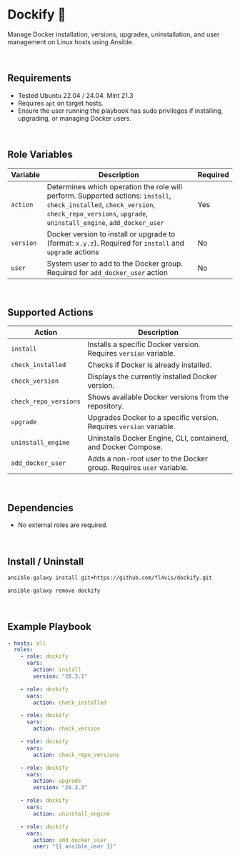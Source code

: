 # Dockify 🐋

Manage Docker installation, versions, upgrades, uninstallation, and user management on Linux hosts using Ansible.

<br>

## Requirements

- Tested Ubuntu 22.04 / 24.04. Mint 21.3
- Requires `apt` on target hosts.
- Ensure the user running the playbook has sudo privileges if installing, upgrading, or managing Docker users.

<br>

## Role Variables

| Variable | Description | Required |
|----------|-------------|----------|
| `action` | Determines which operation the role will perform. Supported actions: `install`, `check_installed`, `check_version`, `check_repo_versions`, `upgrade`, `uninstall_engine`, `add_docker_user` | Yes |
| `version` | Docker version to install or upgrade to (format: `x.y.z`). Required for `install` and `upgrade` actions | No |
| `user` | System user to add to the Docker group. Required for `add_docker_user` action | No |

<br>

## Supported Actions

| Action | Description |
|--------|-------------|
| `install` | Installs a specific Docker version. Requires `version` variable. |
| `check_installed` | Checks if Docker is already installed. |
| `check_version` | Displays the currently installed Docker version. |
| `check_repo_versions` | Shows available Docker versions from the repository. |
| `upgrade` | Upgrades Docker to a specific version. Requires `version` variable. |
| `uninstall_engine` | Uninstalls Docker Engine, CLI, containerd, and Docker Compose. |
| `add_docker_user` | Adds a non-root user to the Docker group. Requires `user` variable. |

<br>

## Dependencies

- No external roles are required.

<br>

## Install / Uninstall

```bash
ansible-galaxy install git+https://github.com/fl4vis/dockify.git

ansible-galaxy remove dockify
```

<br>

## Example Playbook

```yaml
- hosts: all
  roles:
    - role: dockify
      vars:
        action: install
        version: "28.3.1"

    - role: dockify
      vars:
        action: check_installed

    - role: dockify
      vars:
        action: check_version

    - role: dockify
      vars:
        action: check_repo_versions

    - role: dockify
      vars:
        action: upgrade
        version: "28.3.3"

    - role: dockify
      vars:
        action: uninstall_engine

    - role: dockify
      vars:
        action: add_docker_user
        user: "{{ ansible_user }}"
```
